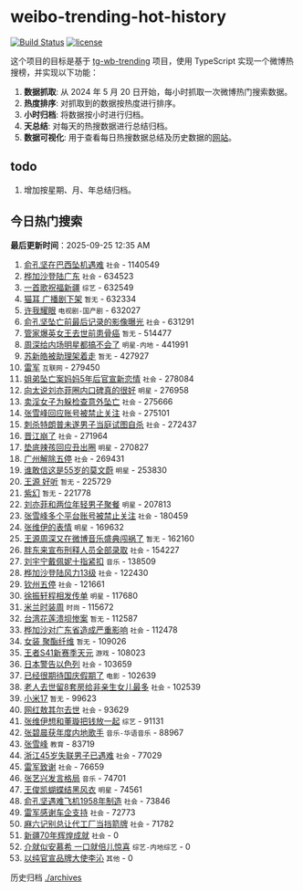 # weibo-trending-hot-history

[![Build Status](https://github.com/lxw15337674/weibo-trending-hot-history/actions/workflows/nodejs.yml/badge.svg)](https://github.com/lxw15337674/weibo-trending-hot-history/actions)
[![license](https://img.shields.io/github/license/lxw15337674/weibo-trending-hot-history)](https://github.com/lxw15337674/weibo-trending-hot-history/blob/master/LICENSE)


这个项目的目标是基于 [tg-wb-trending](https://github.com/xiadd/tg-wb-trending) 项目，使用 TypeScript 实现一个微博热搜榜，并实现以下功能：

1. **数据抓取**: 从 2024 年 5 月 20 日开始，每小时抓取一次微博热门搜索数据。
2. **热度排序**: 对抓取到的数据按热度进行排序。
3. **小时归档**: 将数据按小时进行归档。
4. **天总结**: 对每天的热搜数据进行总结归档。
5. **数据可视化**: 用于查看每日热搜数据总结及历史数据的[网站](https://weibo-trending-hot-history.vercel.app/)。

## todo

1. 增加按星期、月、年总结归档。



## 今日热门搜索




































































































































































































































































































































































































































































































































































































































































































































































































































































































































































































































































































































































































































































































































































































































































































































































































































































































































































































































































































































































































































































































































































































































































































































































































































































































































































































































































































































































































































































































































































































































































































































































































































































































































































































































































































































































































































































































































































































































































































































































































































































































































































































































































































































































































































































































































































































































































































































































































































































































































































































































































































































































































































































































































































































































































































































































































































































































































































































































































































































































































































































































































































































































































































































































































































































































































































































































































































































































































































































































































































































































































































































































































































































































































































































































































































































































































































































































































































































































































































































































































































































































































































































































































































































































































































































































































































































































































































































































































































































































































































































































































































































































































































































































































































































































































































































































































































































































































































































































































































































































































































































































































































































































































































































































































































































































































































































































































































































































































































































































































































































































































































































































































































































































































































































<!-- BEGIN -->

**最后更新时间**：2025-09-25 12:35 AM
1. [俞孔坚在巴西坠机遇难](https://m.weibo.cn/search?containerid=100103type%3D1%26t%3D10%26q%3D%23%E4%BF%9E%E5%AD%94%E5%9D%9A%E5%9C%A8%E5%B7%B4%E8%A5%BF%E5%9D%A0%E6%9C%BA%E9%81%87%E9%9A%BE%23&stream_entry_id=31&isnewpage=1&extparam=seat%3D1%26flag%3D2%26pos%3D0%26band_rank%3D1%26stream_entry_id%3D31%26lcate%3D5001%26realpos%3D1%26q%3D%2523%25E4%25BF%259E%25E5%25AD%2594%25E5%259D%259A%25E5%259C%25A8%25E5%25B7%25B4%25E8%25A5%25BF%25E5%259D%25A0%25E6%259C%25BA%25E9%2581%2587%25E9%259A%25BE%2523%26cate%3D5001%26c_type%3D31%26dgr%3D0%26filter_type%3Drealtimehot%26display_time%3D1758731726%26pre_seqid%3D1758731726787018231368) `社会` - 1140549
2. [桦加沙登陆广东](https://m.weibo.cn/search?containerid=100103type%3D1%26t%3D10%26q%3D%23%E6%A1%A6%E5%8A%A0%E6%B2%99%E7%99%BB%E9%99%86%E5%B9%BF%E4%B8%9C%23&stream_entry_id=31&isnewpage=1&extparam=seat%3D1%26flag%3D0%26pos%3D1%26band_rank%3D2%26stream_entry_id%3D31%26lcate%3D5001%26realpos%3D2%26q%3D%2523%25E6%25A1%25A6%25E5%258A%25A0%25E6%25B2%2599%25E7%2599%25BB%25E9%2599%2586%25E5%25B9%25BF%25E4%25B8%259C%2523%26cate%3D5001%26c_type%3D31%26dgr%3D0%26filter_type%3Drealtimehot%26display_time%3D1758731726%26pre_seqid%3D1758731726787018231368) `社会` - 634523
3. [一首歌祝福新疆](https://m.weibo.cn/search?containerid=100103type%3D1%26t%3D10%26q%3D%23%E4%B8%80%E9%A6%96%E6%AD%8C%E7%A5%9D%E7%A6%8F%E6%96%B0%E7%96%86%23&stream_entry_id=31&isnewpage=1&extparam=seat%3D1%26flag%3D0%26pos%3D2%26band_rank%3D3%26stream_entry_id%3D31%26lcate%3D5001%26realpos%3D3%26q%3D%2523%25E4%25B8%2580%25E9%25A6%2596%25E6%25AD%258C%25E7%25A5%259D%25E7%25A6%258F%25E6%2596%25B0%25E7%2596%2586%2523%26cate%3D5001%26c_type%3D31%26dgr%3D0%26filter_type%3Drealtimehot%26display_time%3D1758731726%26pre_seqid%3D1758731726787018231368) `综艺` - 632549
4. [猫耳 广播剧下架](https://m.weibo.cn/search?containerid=100103type%3D1%26t%3D10%26q%3D%E7%8C%AB%E8%80%B3+%E5%B9%BF%E6%92%AD%E5%89%A7%E4%B8%8B%E6%9E%B6&stream_entry_id=31&isnewpage=1&extparam=seat%3D1%26flag%3D2%26pos%3D4%26band_rank%3D4%26stream_entry_id%3D31%26lcate%3D5001%26realpos%3D4%26q%3D%25E7%258C%25AB%25E8%2580%25B3%2520%25E5%25B9%25BF%25E6%2592%25AD%25E5%2589%25A7%25E4%25B8%258B%25E6%259E%25B6%26cate%3D5001%26c_type%3D31%26dgr%3D0%26filter_type%3Drealtimehot%26display_time%3D1758731726%26pre_seqid%3D1758731726787018231368) `暂无` - 632334
5. [许我耀眼](https://m.weibo.cn/search?containerid=100103type%3D1%26t%3D10%26q%3D%E8%AE%B8%E6%88%91%E8%80%80%E7%9C%BC&stream_entry_id=31&isnewpage=1&extparam=seat%3D1%26flag%3D2%26pos%3D5%26band_rank%3D5%26stream_entry_id%3D31%26lcate%3D5001%26realpos%3D5%26q%3D%25E8%25AE%25B8%25E6%2588%2591%25E8%2580%2580%25E7%259C%25BC%26cate%3D5001%26c_type%3D31%26dgr%3D0%26filter_type%3Drealtimehot%26display_time%3D1758731726%26pre_seqid%3D1758731726787018231368) `电视剧-国产剧` - 632027
6. [俞孔坚坠亡前最后记录的影像曝光](https://m.weibo.cn/search?containerid=100103type%3D1%26t%3D10%26q%3D%23%E4%BF%9E%E5%AD%94%E5%9D%9A%E5%9D%A0%E4%BA%A1%E5%89%8D%E6%9C%80%E5%90%8E%E8%AE%B0%E5%BD%95%E7%9A%84%E5%BD%B1%E5%83%8F%E6%9B%9D%E5%85%89%23&stream_entry_id=31&isnewpage=1&extparam=seat%3D1%26flag%3D1%26pos%3D6%26band_rank%3D6%26stream_entry_id%3D31%26lcate%3D5001%26realpos%3D6%26q%3D%2523%25E4%25BF%259E%25E5%25AD%2594%25E5%259D%259A%25E5%259D%25A0%25E4%25BA%25A1%25E5%2589%258D%25E6%259C%2580%25E5%2590%258E%25E8%25AE%25B0%25E5%25BD%2595%25E7%259A%2584%25E5%25BD%25B1%25E5%2583%258F%25E6%259B%259D%25E5%2585%2589%2523%26cate%3D5001%26c_type%3D31%26dgr%3D0%26filter_type%3Drealtimehot%26display_time%3D1758731726%26pre_seqid%3D1758731726787018231368) `社会` - 631291
7. [管家爆英女王去世前患骨癌](https://m.weibo.cn/search?containerid=100103type%3D1%26t%3D10%26q%3D%E7%AE%A1%E5%AE%B6%E7%88%86%E8%8B%B1%E5%A5%B3%E7%8E%8B%E5%8E%BB%E4%B8%96%E5%89%8D%E6%82%A3%E9%AA%A8%E7%99%8C&stream_entry_id=31&isnewpage=1&extparam=seat%3D1%26flag%3D2%26pos%3D8%26band_rank%3D7%26stream_entry_id%3D31%26lcate%3D5001%26realpos%3D7%26q%3D%25E7%25AE%25A1%25E5%25AE%25B6%25E7%2588%2586%25E8%258B%25B1%25E5%25A5%25B3%25E7%258E%258B%25E5%258E%25BB%25E4%25B8%2596%25E5%2589%258D%25E6%2582%25A3%25E9%25AA%25A8%25E7%2599%258C%26cate%3D5001%26c_type%3D31%26dgr%3D0%26filter_type%3Drealtimehot%26display_time%3D1758731726%26pre_seqid%3D1758731726787018231368) `暂无` - 514477
8. [周深给内场明星都搞不会了](https://m.weibo.cn/search?containerid=100103type%3D1%26t%3D10%26q%3D%E5%91%A8%E6%B7%B1%E7%BB%99%E5%86%85%E5%9C%BA%E6%98%8E%E6%98%9F%E9%83%BD%E6%90%9E%E4%B8%8D%E4%BC%9A%E4%BA%86&stream_entry_id=31&isnewpage=1&extparam=seat%3D1%26flag%3D1%26pos%3D9%26band_rank%3D8%26stream_entry_id%3D31%26lcate%3D5001%26realpos%3D8%26q%3D%25E5%2591%25A8%25E6%25B7%25B1%25E7%25BB%2599%25E5%2586%2585%25E5%259C%25BA%25E6%2598%258E%25E6%2598%259F%25E9%2583%25BD%25E6%2590%259E%25E4%25B8%258D%25E4%25BC%259A%25E4%25BA%2586%26cate%3D5001%26c_type%3D31%26dgr%3D0%26filter_type%3Drealtimehot%26display_time%3D1758731726%26pre_seqid%3D1758731726787018231368) `明星-内地` - 441991
9. [苏新皓被助理架着走](https://m.weibo.cn/search?containerid=100103type%3D1%26t%3D10%26q%3D%E8%8B%8F%E6%96%B0%E7%9A%93%E8%A2%AB%E5%8A%A9%E7%90%86%E6%9E%B6%E7%9D%80%E8%B5%B0&stream_entry_id=31&isnewpage=1&extparam=seat%3D1%26flag%3D1%26pos%3D10%26band_rank%3D9%26stream_entry_id%3D31%26lcate%3D5001%26realpos%3D9%26q%3D%25E8%258B%258F%25E6%2596%25B0%25E7%259A%2593%25E8%25A2%25AB%25E5%258A%25A9%25E7%2590%2586%25E6%259E%25B6%25E7%259D%2580%25E8%25B5%25B0%26cate%3D5001%26c_type%3D31%26dgr%3D0%26filter_type%3Drealtimehot%26display_time%3D1758731726%26pre_seqid%3D1758731726787018231368) `暂无` - 427927
10. [雷军](https://m.weibo.cn/search?containerid=100103type%3D1%26t%3D10%26q%3D%E9%9B%B7%E5%86%9B&stream_entry_id=31&isnewpage=1&extparam=seat%3D1%26flag%3D1%26pos%3D11%26band_rank%3D10%26stream_entry_id%3D31%26lcate%3D5001%26realpos%3D10%26q%3D%25E9%259B%25B7%25E5%2586%259B%26cate%3D5001%26c_type%3D31%26dgr%3D0%26filter_type%3Drealtimehot%26display_time%3D1758731726%26pre_seqid%3D1758731726787018231368) `互联网` - 279450
11. [姐弟坠亡案妈妈5年后官宣新恋情](https://m.weibo.cn/search?containerid=100103type%3D1%26t%3D10%26q%3D%23%E5%A7%90%E5%BC%9F%E5%9D%A0%E4%BA%A1%E6%A1%88%E5%A6%88%E5%A6%885%E5%B9%B4%E5%90%8E%E5%AE%98%E5%AE%A3%E6%96%B0%E6%81%8B%E6%83%85%23&stream_entry_id=31&isnewpage=1&extparam=seat%3D1%26flag%3D2%26pos%3D12%26band_rank%3D11%26stream_entry_id%3D31%26lcate%3D5001%26realpos%3D11%26q%3D%2523%25E5%25A7%2590%25E5%25BC%259F%25E5%259D%25A0%25E4%25BA%25A1%25E6%25A1%2588%25E5%25A6%2588%25E5%25A6%25885%25E5%25B9%25B4%25E5%2590%258E%25E5%25AE%2598%25E5%25AE%25A3%25E6%2596%25B0%25E6%2581%258B%25E6%2583%2585%2523%26cate%3D5001%26c_type%3D31%26dgr%3D0%26filter_type%3Drealtimehot%26display_time%3D1758731726%26pre_seqid%3D1758731726787018231368) `社会` - 278084
12. [向太说刘亦菲圈内口碑真的很好](https://m.weibo.cn/search?containerid=100103type%3D1%26t%3D10%26q%3D%23%E5%90%91%E5%A4%AA%E8%AF%B4%E5%88%98%E4%BA%A6%E8%8F%B2%E5%9C%88%E5%86%85%E5%8F%A3%E7%A2%91%E7%9C%9F%E7%9A%84%E5%BE%88%E5%A5%BD%23&stream_entry_id=31&isnewpage=1&extparam=seat%3D1%26flag%3D2%26pos%3D13%26band_rank%3D12%26stream_entry_id%3D31%26lcate%3D5001%26realpos%3D12%26q%3D%2523%25E5%2590%2591%25E5%25A4%25AA%25E8%25AF%25B4%25E5%2588%2598%25E4%25BA%25A6%25E8%258F%25B2%25E5%259C%2588%25E5%2586%2585%25E5%258F%25A3%25E7%25A2%2591%25E7%259C%259F%25E7%259A%2584%25E5%25BE%2588%25E5%25A5%25BD%2523%26cate%3D5001%26c_type%3D31%26dgr%3D0%26filter_type%3Drealtimehot%26display_time%3D1758731726%26pre_seqid%3D1758731726787018231368) `明星` - 276958
13. [卖淫女子为躲检查意外坠亡](https://m.weibo.cn/search?containerid=100103type%3D1%26t%3D10%26q%3D%23%E5%8D%96%E6%B7%AB%E5%A5%B3%E5%AD%90%E4%B8%BA%E8%BA%B2%E6%A3%80%E6%9F%A5%E6%84%8F%E5%A4%96%E5%9D%A0%E4%BA%A1%23&stream_entry_id=31&isnewpage=1&extparam=seat%3D1%26flag%3D0%26pos%3D14%26band_rank%3D13%26stream_entry_id%3D31%26lcate%3D5001%26realpos%3D13%26q%3D%2523%25E5%258D%2596%25E6%25B7%25AB%25E5%25A5%25B3%25E5%25AD%2590%25E4%25B8%25BA%25E8%25BA%25B2%25E6%25A3%2580%25E6%259F%25A5%25E6%2584%258F%25E5%25A4%2596%25E5%259D%25A0%25E4%25BA%25A1%2523%26cate%3D5001%26c_type%3D31%26dgr%3D0%26filter_type%3Drealtimehot%26display_time%3D1758731726%26pre_seqid%3D1758731726787018231368) `社会` - 275666
14. [张雪峰回应账号被禁止关注](https://m.weibo.cn/search?containerid=100103type%3D1%26t%3D10%26q%3D%23%E5%BC%A0%E9%9B%AA%E5%B3%B0%E5%9B%9E%E5%BA%94%E8%B4%A6%E5%8F%B7%E8%A2%AB%E7%A6%81%E6%AD%A2%E5%85%B3%E6%B3%A8%23&stream_entry_id=31&isnewpage=1&extparam=seat%3D1%26flag%3D0%26pos%3D15%26band_rank%3D14%26stream_entry_id%3D31%26lcate%3D5001%26realpos%3D14%26q%3D%2523%25E5%25BC%25A0%25E9%259B%25AA%25E5%25B3%25B0%25E5%259B%259E%25E5%25BA%2594%25E8%25B4%25A6%25E5%258F%25B7%25E8%25A2%25AB%25E7%25A6%2581%25E6%25AD%25A2%25E5%2585%25B3%25E6%25B3%25A8%2523%26cate%3D5001%26c_type%3D31%26dgr%3D0%26filter_type%3Drealtimehot%26display_time%3D1758731726%26pre_seqid%3D1758731726787018231368) `社会` - 275101
15. [刺杀特朗普未遂男子当庭试图自杀](https://m.weibo.cn/search?containerid=100103type%3D1%26t%3D10%26q%3D%23%E5%88%BA%E6%9D%80%E7%89%B9%E6%9C%97%E6%99%AE%E6%9C%AA%E9%81%82%E7%94%B7%E5%AD%90%E5%BD%93%E5%BA%AD%E8%AF%95%E5%9B%BE%E8%87%AA%E6%9D%80%23&stream_entry_id=31&isnewpage=1&extparam=seat%3D1%26flag%3D1%26pos%3D16%26band_rank%3D15%26stream_entry_id%3D31%26lcate%3D5001%26realpos%3D15%26q%3D%2523%25E5%2588%25BA%25E6%259D%2580%25E7%2589%25B9%25E6%259C%2597%25E6%2599%25AE%25E6%259C%25AA%25E9%2581%2582%25E7%2594%25B7%25E5%25AD%2590%25E5%25BD%2593%25E5%25BA%25AD%25E8%25AF%2595%25E5%259B%25BE%25E8%2587%25AA%25E6%259D%2580%2523%26cate%3D5001%26c_type%3D31%26dgr%3D0%26filter_type%3Drealtimehot%26display_time%3D1758731726%26pre_seqid%3D1758731726787018231368) `社会` - 272437
16. [晋江崩了](https://m.weibo.cn/search?containerid=100103type%3D1%26t%3D10%26q%3D%E6%99%8B%E6%B1%9F%E5%B4%A9%E4%BA%86&stream_entry_id=31&isnewpage=1&extparam=seat%3D1%26flag%3D2%26pos%3D17%26band_rank%3D16%26stream_entry_id%3D31%26lcate%3D5001%26realpos%3D16%26q%3D%25E6%2599%258B%25E6%25B1%259F%25E5%25B4%25A9%25E4%25BA%2586%26cate%3D5001%26c_type%3D31%26dgr%3D0%26filter_type%3Drealtimehot%26display_time%3D1758731726%26pre_seqid%3D1758731726787018231368) `社会` - 271964
17. [垫底辣孩回应丑出圈](https://m.weibo.cn/search?containerid=100103type%3D1%26t%3D10%26q%3D%23%E5%9E%AB%E5%BA%95%E8%BE%A3%E5%AD%A9%E5%9B%9E%E5%BA%94%E4%B8%91%E5%87%BA%E5%9C%88%23&stream_entry_id=31&isnewpage=1&extparam=seat%3D1%26flag%3D2%26pos%3D18%26band_rank%3D17%26stream_entry_id%3D31%26lcate%3D5001%26realpos%3D17%26q%3D%2523%25E5%259E%25AB%25E5%25BA%2595%25E8%25BE%25A3%25E5%25AD%25A9%25E5%259B%259E%25E5%25BA%2594%25E4%25B8%2591%25E5%2587%25BA%25E5%259C%2588%2523%26cate%3D5001%26c_type%3D31%26dgr%3D0%26filter_type%3Drealtimehot%26display_time%3D1758731726%26pre_seqid%3D1758731726787018231368) `明星` - 270827
18. [广州解除五停](https://m.weibo.cn/search?containerid=100103type%3D1%26t%3D10%26q%3D%23%E5%B9%BF%E5%B7%9E%E8%A7%A3%E9%99%A4%E4%BA%94%E5%81%9C%23&stream_entry_id=31&isnewpage=1&extparam=seat%3D1%26flag%3D0%26pos%3D19%26band_rank%3D18%26stream_entry_id%3D31%26lcate%3D5001%26realpos%3D18%26q%3D%2523%25E5%25B9%25BF%25E5%25B7%259E%25E8%25A7%25A3%25E9%2599%25A4%25E4%25BA%2594%25E5%2581%259C%2523%26cate%3D5001%26c_type%3D31%26dgr%3D0%26filter_type%3Drealtimehot%26display_time%3D1758731726%26pre_seqid%3D1758731726787018231368) `社会` - 269431
19. [谁敢信这是55岁的莫文蔚](https://m.weibo.cn/search?containerid=100103type%3D1%26t%3D10%26q%3D%E8%B0%81%E6%95%A2%E4%BF%A1%E8%BF%99%E6%98%AF55%E5%B2%81%E7%9A%84%E8%8E%AB%E6%96%87%E8%94%9A&stream_entry_id=31&isnewpage=1&extparam=seat%3D1%26flag%3D0%26pos%3D20%26band_rank%3D19%26stream_entry_id%3D31%26lcate%3D5001%26realpos%3D19%26q%3D%25E8%25B0%2581%25E6%2595%25A2%25E4%25BF%25A1%25E8%25BF%2599%25E6%2598%25AF55%25E5%25B2%2581%25E7%259A%2584%25E8%258E%25AB%25E6%2596%2587%25E8%2594%259A%26cate%3D5001%26c_type%3D31%26dgr%3D0%26filter_type%3Drealtimehot%26display_time%3D1758731726%26pre_seqid%3D1758731726787018231368) `明星` - 253830
20. [王源 好听](https://m.weibo.cn/search?containerid=100103type%3D1%26t%3D10%26q%3D%E7%8E%8B%E6%BA%90+%E5%A5%BD%E5%90%AC&stream_entry_id=31&isnewpage=1&extparam=seat%3D1%26flag%3D0%26pos%3D21%26band_rank%3D20%26stream_entry_id%3D31%26lcate%3D5001%26realpos%3D20%26q%3D%25E7%258E%258B%25E6%25BA%2590%2520%25E5%25A5%25BD%25E5%2590%25AC%26cate%3D5001%26c_type%3D31%26dgr%3D0%26filter_type%3Drealtimehot%26display_time%3D1758731726%26pre_seqid%3D1758731726787018231368) `暂无` - 225729
21. [紫幻](https://m.weibo.cn/search?containerid=100103type%3D1%26t%3D10%26q%3D%E7%B4%AB%E5%B9%BB&stream_entry_id=31&isnewpage=1&extparam=seat%3D1%26flag%3D1%26pos%3D22%26band_rank%3D21%26stream_entry_id%3D31%26lcate%3D5001%26realpos%3D21%26q%3D%25E7%25B4%25AB%25E5%25B9%25BB%26cate%3D5001%26c_type%3D31%26dgr%3D0%26filter_type%3Drealtimehot%26display_time%3D1758731726%26pre_seqid%3D1758731726787018231368) `暂无` - 221778
22. [刘亦菲和两位年轻男子聚餐](https://m.weibo.cn/search?containerid=100103type%3D1%26t%3D10%26q%3D%23%E5%88%98%E4%BA%A6%E8%8F%B2%E5%92%8C%E4%B8%A4%E4%BD%8D%E5%B9%B4%E8%BD%BB%E7%94%B7%E5%AD%90%E8%81%9A%E9%A4%90%23&stream_entry_id=31&isnewpage=1&extparam=seat%3D1%26flag%3D0%26pos%3D23%26band_rank%3D22%26stream_entry_id%3D31%26lcate%3D5001%26realpos%3D22%26q%3D%2523%25E5%2588%2598%25E4%25BA%25A6%25E8%258F%25B2%25E5%2592%258C%25E4%25B8%25A4%25E4%25BD%258D%25E5%25B9%25B4%25E8%25BD%25BB%25E7%2594%25B7%25E5%25AD%2590%25E8%2581%259A%25E9%25A4%2590%2523%26cate%3D5001%26c_type%3D31%26dgr%3D0%26filter_type%3Drealtimehot%26display_time%3D1758731726%26pre_seqid%3D1758731726787018231368) `明星` - 207813
23. [张雪峰多个平台账号被禁止关注](https://m.weibo.cn/search?containerid=100103type%3D1%26t%3D10%26q%3D%23%E5%BC%A0%E9%9B%AA%E5%B3%B0%E5%A4%9A%E4%B8%AA%E5%B9%B3%E5%8F%B0%E8%B4%A6%E5%8F%B7%E8%A2%AB%E7%A6%81%E6%AD%A2%E5%85%B3%E6%B3%A8%23&stream_entry_id=31&isnewpage=1&extparam=seat%3D1%26flag%3D0%26pos%3D24%26band_rank%3D23%26stream_entry_id%3D31%26lcate%3D5001%26realpos%3D23%26q%3D%2523%25E5%25BC%25A0%25E9%259B%25AA%25E5%25B3%25B0%25E5%25A4%259A%25E4%25B8%25AA%25E5%25B9%25B3%25E5%258F%25B0%25E8%25B4%25A6%25E5%258F%25B7%25E8%25A2%25AB%25E7%25A6%2581%25E6%25AD%25A2%25E5%2585%25B3%25E6%25B3%25A8%2523%26cate%3D5001%26c_type%3D31%26dgr%3D0%26filter_type%3Drealtimehot%26display_time%3D1758731726%26pre_seqid%3D1758731726787018231368) `社会` - 180459
24. [张维伊的表情](https://m.weibo.cn/search?containerid=100103type%3D1%26t%3D10%26q%3D%23%E5%BC%A0%E7%BB%B4%E4%BC%8A%E7%9A%84%E8%A1%A8%E6%83%85%23&stream_entry_id=31&isnewpage=1&extparam=seat%3D1%26flag%3D1%26pos%3D25%26band_rank%3D24%26stream_entry_id%3D31%26lcate%3D5001%26realpos%3D24%26q%3D%2523%25E5%25BC%25A0%25E7%25BB%25B4%25E4%25BC%258A%25E7%259A%2584%25E8%25A1%25A8%25E6%2583%2585%2523%26cate%3D5001%26c_type%3D31%26dgr%3D0%26filter_type%3Drealtimehot%26display_time%3D1758731726%26pre_seqid%3D1758731726787018231368) `明星` - 169632
25. [王源周深又在微博音乐盛典闯祸了](https://m.weibo.cn/search?containerid=100103type%3D1%26t%3D10%26q%3D%23%E7%8E%8B%E6%BA%90%E5%91%A8%E6%B7%B1%E5%8F%88%E5%9C%A8%E5%BE%AE%E5%8D%9A%E9%9F%B3%E4%B9%90%E7%9B%9B%E5%85%B8%E9%97%AF%E7%A5%B8%E4%BA%86%23&stream_entry_id=31&isnewpage=1&extparam=seat%3D1%26flag%3D1%26pos%3D26%26band_rank%3D25%26stream_entry_id%3D31%26lcate%3D5001%26realpos%3D25%26q%3D%2523%25E7%258E%258B%25E6%25BA%2590%25E5%2591%25A8%25E6%25B7%25B1%25E5%258F%2588%25E5%259C%25A8%25E5%25BE%25AE%25E5%258D%259A%25E9%259F%25B3%25E4%25B9%2590%25E7%259B%259B%25E5%2585%25B8%25E9%2597%25AF%25E7%25A5%25B8%25E4%25BA%2586%2523%26cate%3D5001%26c_type%3D31%26dgr%3D0%26filter_type%3Drealtimehot%26display_time%3D1758731726%26pre_seqid%3D1758731726787018231368) `暂无` - 162160
26. [胖东来宣布刑释人员全部录取](https://m.weibo.cn/search?containerid=100103type%3D1%26t%3D10%26q%3D%23%E8%83%96%E4%B8%9C%E6%9D%A5%E5%AE%A3%E5%B8%83%E5%88%91%E9%87%8A%E4%BA%BA%E5%91%98%E5%85%A8%E9%83%A8%E5%BD%95%E5%8F%96%23&stream_entry_id=31&isnewpage=1&extparam=seat%3D1%26flag%3D0%26pos%3D27%26band_rank%3D26%26stream_entry_id%3D31%26lcate%3D5001%26realpos%3D26%26q%3D%2523%25E8%2583%2596%25E4%25B8%259C%25E6%259D%25A5%25E5%25AE%25A3%25E5%25B8%2583%25E5%2588%2591%25E9%2587%258A%25E4%25BA%25BA%25E5%2591%2598%25E5%2585%25A8%25E9%2583%25A8%25E5%25BD%2595%25E5%258F%2596%2523%26cate%3D5001%26c_type%3D31%26dgr%3D0%26filter_type%3Drealtimehot%26display_time%3D1758731726%26pre_seqid%3D1758731726787018231368) `社会` - 154227
27. [刘宇宁戴佩妮十指紧扣](https://m.weibo.cn/search?containerid=100103type%3D1%26t%3D10%26q%3D%23%E5%88%98%E5%AE%87%E5%AE%81%E6%88%B4%E4%BD%A9%E5%A6%AE%E5%8D%81%E6%8C%87%E7%B4%A7%E6%89%A3%23&stream_entry_id=31&isnewpage=1&extparam=seat%3D1%26flag%3D0%26pos%3D28%26band_rank%3D27%26stream_entry_id%3D31%26lcate%3D5001%26realpos%3D27%26q%3D%2523%25E5%2588%2598%25E5%25AE%2587%25E5%25AE%2581%25E6%2588%25B4%25E4%25BD%25A9%25E5%25A6%25AE%25E5%258D%2581%25E6%258C%2587%25E7%25B4%25A7%25E6%2589%25A3%2523%26cate%3D5001%26c_type%3D31%26dgr%3D0%26filter_type%3Drealtimehot%26display_time%3D1758731726%26pre_seqid%3D1758731726787018231368) `音乐` - 138509
28. [桦加沙登陆风力13级](https://m.weibo.cn/search?containerid=100103type%3D1%26t%3D10%26q%3D%23%E6%A1%A6%E5%8A%A0%E6%B2%99%E7%99%BB%E9%99%86%E9%A3%8E%E5%8A%9B13%E7%BA%A7%23&stream_entry_id=31&isnewpage=1&extparam=seat%3D1%26flag%3D0%26pos%3D29%26band_rank%3D28%26stream_entry_id%3D31%26lcate%3D5001%26realpos%3D28%26q%3D%2523%25E6%25A1%25A6%25E5%258A%25A0%25E6%25B2%2599%25E7%2599%25BB%25E9%2599%2586%25E9%25A3%258E%25E5%258A%259B13%25E7%25BA%25A7%2523%26cate%3D5001%26c_type%3D31%26dgr%3D0%26filter_type%3Drealtimehot%26display_time%3D1758731726%26pre_seqid%3D1758731726787018231368) `社会` - 122430
29. [钦州五停](https://m.weibo.cn/search?containerid=100103type%3D1%26t%3D10%26q%3D%23%E9%92%A6%E5%B7%9E%E4%BA%94%E5%81%9C%23&stream_entry_id=31&isnewpage=1&extparam=seat%3D1%26flag%3D1%26pos%3D30%26band_rank%3D29%26stream_entry_id%3D31%26lcate%3D5001%26realpos%3D29%26q%3D%2523%25E9%2592%25A6%25E5%25B7%259E%25E4%25BA%2594%25E5%2581%259C%2523%26cate%3D5001%26c_type%3D31%26dgr%3D0%26filter_type%3Drealtimehot%26display_time%3D1758731726%26pre_seqid%3D1758731726787018231368) `社会` - 121661
30. [徐振轩程相发传单](https://m.weibo.cn/search?containerid=100103type%3D1%26t%3D10%26q%3D%23%E5%BE%90%E6%8C%AF%E8%BD%A9%E7%A8%8B%E7%9B%B8%E5%8F%91%E4%BC%A0%E5%8D%95%23&stream_entry_id=31&isnewpage=1&extparam=seat%3D1%26flag%3D1%26pos%3D31%26band_rank%3D30%26stream_entry_id%3D31%26lcate%3D5001%26realpos%3D30%26q%3D%2523%25E5%25BE%2590%25E6%258C%25AF%25E8%25BD%25A9%25E7%25A8%258B%25E7%259B%25B8%25E5%258F%2591%25E4%25BC%25A0%25E5%258D%2595%2523%26cate%3D5001%26c_type%3D31%26dgr%3D0%26filter_type%3Drealtimehot%26display_time%3D1758731726%26pre_seqid%3D1758731726787018231368) `明星` - 117680
31. [米兰时装周](https://m.weibo.cn/search?containerid=100103type%3D1%26t%3D10%26q%3D%E7%B1%B3%E5%85%B0%E6%97%B6%E8%A3%85%E5%91%A8&stream_entry_id=31&isnewpage=1&extparam=seat%3D1%26flag%3D1%26pos%3D32%26band_rank%3D31%26stream_entry_id%3D31%26lcate%3D5001%26realpos%3D31%26q%3D%25E7%25B1%25B3%25E5%2585%25B0%25E6%2597%25B6%25E8%25A3%2585%25E5%2591%25A8%26cate%3D5001%26c_type%3D31%26dgr%3D0%26filter_type%3Drealtimehot%26display_time%3D1758731726%26pre_seqid%3D1758731726787018231368) `时尚` - 115672
32. [台湾花莲溃坝惨案](https://m.weibo.cn/search?containerid=100103type%3D1%26t%3D10%26q%3D%E5%8F%B0%E6%B9%BE%E8%8A%B1%E8%8E%B2%E6%BA%83%E5%9D%9D%E6%83%A8%E6%A1%88&stream_entry_id=31&isnewpage=1&extparam=seat%3D1%26flag%3D0%26pos%3D33%26band_rank%3D32%26stream_entry_id%3D31%26lcate%3D5001%26realpos%3D32%26q%3D%25E5%258F%25B0%25E6%25B9%25BE%25E8%258A%25B1%25E8%258E%25B2%25E6%25BA%2583%25E5%259D%259D%25E6%2583%25A8%25E6%25A1%2588%26cate%3D5001%26c_type%3D31%26dgr%3D0%26filter_type%3Drealtimehot%26display_time%3D1758731726%26pre_seqid%3D1758731726787018231368) `暂无` - 112587
33. [桦加沙对广东省造成严重影响](https://m.weibo.cn/search?containerid=100103type%3D1%26t%3D10%26q%3D%23%E6%A1%A6%E5%8A%A0%E6%B2%99%E5%AF%B9%E5%B9%BF%E4%B8%9C%E7%9C%81%E9%80%A0%E6%88%90%E4%B8%A5%E9%87%8D%E5%BD%B1%E5%93%8D%23&stream_entry_id=31&isnewpage=1&extparam=seat%3D1%26flag%3D1%26pos%3D34%26band_rank%3D33%26stream_entry_id%3D31%26lcate%3D5001%26realpos%3D33%26q%3D%2523%25E6%25A1%25A6%25E5%258A%25A0%25E6%25B2%2599%25E5%25AF%25B9%25E5%25B9%25BF%25E4%25B8%259C%25E7%259C%2581%25E9%2580%25A0%25E6%2588%2590%25E4%25B8%25A5%25E9%2587%258D%25E5%25BD%25B1%25E5%2593%258D%2523%26cate%3D5001%26c_type%3D31%26dgr%3D0%26filter_type%3Drealtimehot%26display_time%3D1758731726%26pre_seqid%3D1758731726787018231368) `社会` - 112478
34. [女装 聚酯纤维](https://m.weibo.cn/search?containerid=100103type%3D1%26t%3D10%26q%3D%E5%A5%B3%E8%A3%85+%E8%81%9A%E9%85%AF%E7%BA%A4%E7%BB%B4&stream_entry_id=31&isnewpage=1&extparam=seat%3D1%26flag%3D0%26pos%3D35%26band_rank%3D34%26stream_entry_id%3D31%26lcate%3D5001%26realpos%3D34%26q%3D%25E5%25A5%25B3%25E8%25A3%2585%2520%25E8%2581%259A%25E9%2585%25AF%25E7%25BA%25A4%25E7%25BB%25B4%26cate%3D5001%26c_type%3D31%26dgr%3D0%26filter_type%3Drealtimehot%26display_time%3D1758731726%26pre_seqid%3D1758731726787018231368) `暂无` - 109026
35. [王者S41新赛季天元](https://m.weibo.cn/search?containerid=100103type%3D1%26t%3D10%26q%3D%E7%8E%8B%E8%80%85S41%E6%96%B0%E8%B5%9B%E5%AD%A3%E5%A4%A9%E5%85%83&stream_entry_id=31&isnewpage=1&extparam=seat%3D1%26flag%3D1%26pos%3D36%26band_rank%3D35%26stream_entry_id%3D31%26lcate%3D5001%26realpos%3D35%26q%3D%25E7%258E%258B%25E8%2580%2585S41%25E6%2596%25B0%25E8%25B5%259B%25E5%25AD%25A3%25E5%25A4%25A9%25E5%2585%2583%26cate%3D5001%26c_type%3D31%26dgr%3D0%26filter_type%3Drealtimehot%26display_time%3D1758731726%26pre_seqid%3D1758731726787018231368) `游戏` - 108023
36. [日本警告以色列](https://m.weibo.cn/search?containerid=100103type%3D1%26t%3D10%26q%3D%23%E6%97%A5%E6%9C%AC%E8%AD%A6%E5%91%8A%E4%BB%A5%E8%89%B2%E5%88%97%23&stream_entry_id=31&isnewpage=1&extparam=seat%3D1%26flag%3D0%26pos%3D37%26band_rank%3D36%26stream_entry_id%3D31%26lcate%3D5001%26realpos%3D36%26q%3D%2523%25E6%2597%25A5%25E6%259C%25AC%25E8%25AD%25A6%25E5%2591%258A%25E4%25BB%25A5%25E8%2589%25B2%25E5%2588%2597%2523%26cate%3D5001%26c_type%3D31%26dgr%3D0%26filter_type%3Drealtimehot%26display_time%3D1758731726%26pre_seqid%3D1758731726787018231368) `社会` - 103659
37. [已经很期待国庆假期了](https://m.weibo.cn/search?containerid=100103type%3D1%26t%3D10%26q%3D%23%E5%B7%B2%E7%BB%8F%E5%BE%88%E6%9C%9F%E5%BE%85%E5%9B%BD%E5%BA%86%E5%81%87%E6%9C%9F%E4%BA%86%23&stream_entry_id=31&isnewpage=1&extparam=seat%3D1%26flag%3D1%26pos%3D38%26band_rank%3D37%26stream_entry_id%3D31%26lcate%3D5001%26realpos%3D37%26q%3D%2523%25E5%25B7%25B2%25E7%25BB%258F%25E5%25BE%2588%25E6%259C%259F%25E5%25BE%2585%25E5%259B%25BD%25E5%25BA%2586%25E5%2581%2587%25E6%259C%259F%25E4%25BA%2586%2523%26cate%3D5001%26c_type%3D31%26dgr%3D0%26filter_type%3Drealtimehot%26display_time%3D1758731726%26pre_seqid%3D1758731726787018231368) `电影` - 102639
38. [老人去世留8套房给非亲生女儿最多](https://m.weibo.cn/search?containerid=100103type%3D1%26t%3D10%26q%3D%23%E8%80%81%E4%BA%BA%E5%8E%BB%E4%B8%96%E7%95%998%E5%A5%97%E6%88%BF%E7%BB%99%E9%9D%9E%E4%BA%B2%E7%94%9F%E5%A5%B3%E5%84%BF%E6%9C%80%E5%A4%9A%23&stream_entry_id=31&isnewpage=1&extparam=seat%3D1%26flag%3D0%26pos%3D39%26band_rank%3D38%26stream_entry_id%3D31%26lcate%3D5001%26realpos%3D38%26q%3D%2523%25E8%2580%2581%25E4%25BA%25BA%25E5%258E%25BB%25E4%25B8%2596%25E7%2595%25998%25E5%25A5%2597%25E6%2588%25BF%25E7%25BB%2599%25E9%259D%259E%25E4%25BA%25B2%25E7%2594%259F%25E5%25A5%25B3%25E5%2584%25BF%25E6%259C%2580%25E5%25A4%259A%2523%26cate%3D5001%26c_type%3D31%26dgr%3D0%26filter_type%3Drealtimehot%26display_time%3D1758731726%26pre_seqid%3D1758731726787018231368) `社会` - 102539
39. [小米17](https://m.weibo.cn/search?containerid=100103type%3D1%26t%3D10%26q%3D%E5%B0%8F%E7%B1%B317&stream_entry_id=31&isnewpage=1&extparam=seat%3D1%26flag%3D0%26pos%3D40%26band_rank%3D39%26stream_entry_id%3D31%26lcate%3D5001%26realpos%3D39%26q%3D%25E5%25B0%258F%25E7%25B1%25B317%26cate%3D5001%26c_type%3D31%26dgr%3D0%26filter_type%3Drealtimehot%26display_time%3D1758731726%26pre_seqid%3D1758731726787018231368) `暂无` - 99623
40. [网红敖其尔去世](https://m.weibo.cn/search?containerid=100103type%3D1%26t%3D10%26q%3D%23%E7%BD%91%E7%BA%A2%E6%95%96%E5%85%B6%E5%B0%94%E5%8E%BB%E4%B8%96%23&stream_entry_id=31&isnewpage=1&extparam=seat%3D1%26flag%3D0%26pos%3D41%26band_rank%3D40%26stream_entry_id%3D31%26lcate%3D5001%26realpos%3D40%26q%3D%2523%25E7%25BD%2591%25E7%25BA%25A2%25E6%2595%2596%25E5%2585%25B6%25E5%25B0%2594%25E5%258E%25BB%25E4%25B8%2596%2523%26cate%3D5001%26c_type%3D31%26dgr%3D0%26filter_type%3Drealtimehot%26display_time%3D1758731726%26pre_seqid%3D1758731726787018231368) `社会` - 93629
41. [张维伊想和董璇把钱放一起](https://m.weibo.cn/search?containerid=100103type%3D1%26t%3D10%26q%3D%E5%BC%A0%E7%BB%B4%E4%BC%8A%E6%83%B3%E5%92%8C%E8%91%A3%E7%92%87%E6%8A%8A%E9%92%B1%E6%94%BE%E4%B8%80%E8%B5%B7&stream_entry_id=31&isnewpage=1&extparam=seat%3D1%26flag%3D0%26pos%3D42%26band_rank%3D41%26stream_entry_id%3D31%26lcate%3D5001%26realpos%3D41%26q%3D%25E5%25BC%25A0%25E7%25BB%25B4%25E4%25BC%258A%25E6%2583%25B3%25E5%2592%258C%25E8%2591%25A3%25E7%2592%2587%25E6%258A%258A%25E9%2592%25B1%25E6%2594%25BE%25E4%25B8%2580%25E8%25B5%25B7%26cate%3D5001%26c_type%3D31%26dgr%3D0%26filter_type%3Drealtimehot%26display_time%3D1758731726%26pre_seqid%3D1758731726787018231368) `综艺` - 91131
42. [张碧晨获年度内地歌手](https://m.weibo.cn/search?containerid=100103type%3D1%26t%3D10%26q%3D%23%E5%BC%A0%E7%A2%A7%E6%99%A8%E8%8E%B7%E5%B9%B4%E5%BA%A6%E5%86%85%E5%9C%B0%E6%AD%8C%E6%89%8B%23&stream_entry_id=31&isnewpage=1&extparam=seat%3D1%26flag%3D1%26pos%3D43%26band_rank%3D42%26stream_entry_id%3D31%26lcate%3D5001%26realpos%3D42%26q%3D%2523%25E5%25BC%25A0%25E7%25A2%25A7%25E6%2599%25A8%25E8%258E%25B7%25E5%25B9%25B4%25E5%25BA%25A6%25E5%2586%2585%25E5%259C%25B0%25E6%25AD%258C%25E6%2589%258B%2523%26cate%3D5001%26c_type%3D31%26dgr%3D0%26filter_type%3Drealtimehot%26display_time%3D1758731726%26pre_seqid%3D1758731726787018231368) `音乐-华语音乐` - 88967
43. [张雪峰](https://m.weibo.cn/search?containerid=100103type%3D1%26t%3D10%26q%3D%E5%BC%A0%E9%9B%AA%E5%B3%B0&stream_entry_id=31&isnewpage=1&extparam=seat%3D1%26flag%3D0%26pos%3D44%26band_rank%3D43%26stream_entry_id%3D31%26lcate%3D5001%26realpos%3D43%26q%3D%25E5%25BC%25A0%25E9%259B%25AA%25E5%25B3%25B0%26cate%3D5001%26c_type%3D31%26dgr%3D0%26filter_type%3Drealtimehot%26display_time%3D1758731726%26pre_seqid%3D1758731726787018231368) `教育` - 83719
44. [浙江45岁失联男子已遇难](https://m.weibo.cn/search?containerid=100103type%3D1%26t%3D10%26q%3D%23%E6%B5%99%E6%B1%9F45%E5%B2%81%E5%A4%B1%E8%81%94%E7%94%B7%E5%AD%90%E5%B7%B2%E9%81%87%E9%9A%BE%23&stream_entry_id=31&isnewpage=1&extparam=seat%3D1%26flag%3D0%26pos%3D45%26band_rank%3D44%26stream_entry_id%3D31%26lcate%3D5001%26realpos%3D44%26q%3D%2523%25E6%25B5%2599%25E6%25B1%259F45%25E5%25B2%2581%25E5%25A4%25B1%25E8%2581%2594%25E7%2594%25B7%25E5%25AD%2590%25E5%25B7%25B2%25E9%2581%2587%25E9%259A%25BE%2523%26cate%3D5001%26c_type%3D31%26dgr%3D0%26filter_type%3Drealtimehot%26display_time%3D1758731726%26pre_seqid%3D1758731726787018231368) `社会` - 77029
45. [雷军致谢](https://m.weibo.cn/search?containerid=100103type%3D1%26t%3D10%26q%3D%23%E9%9B%B7%E5%86%9B%E8%87%B4%E8%B0%A2%23&stream_entry_id=31&isnewpage=1&extparam=seat%3D1%26flag%3D0%26pos%3D46%26band_rank%3D45%26stream_entry_id%3D31%26lcate%3D5001%26realpos%3D45%26q%3D%2523%25E9%259B%25B7%25E5%2586%259B%25E8%2587%25B4%25E8%25B0%25A2%2523%26cate%3D5001%26c_type%3D31%26dgr%3D0%26filter_type%3Drealtimehot%26display_time%3D1758731726%26pre_seqid%3D1758731726787018231368) `社会` - 76659
46. [张艺兴发言格局](https://m.weibo.cn/search?containerid=100103type%3D1%26t%3D10%26q%3D%23%E5%BC%A0%E8%89%BA%E5%85%B4%E5%8F%91%E8%A8%80%E6%A0%BC%E5%B1%80%23&stream_entry_id=31&isnewpage=1&extparam=seat%3D1%26flag%3D1%26pos%3D47%26band_rank%3D46%26stream_entry_id%3D31%26lcate%3D5001%26realpos%3D46%26q%3D%2523%25E5%25BC%25A0%25E8%2589%25BA%25E5%2585%25B4%25E5%258F%2591%25E8%25A8%2580%25E6%25A0%25BC%25E5%25B1%2580%2523%26cate%3D5001%26c_type%3D31%26dgr%3D0%26filter_type%3Drealtimehot%26display_time%3D1758731726%26pre_seqid%3D1758731726787018231368) `音乐` - 74701
47. [王俊凯蝴蝶结黑风衣](https://m.weibo.cn/search?containerid=100103type%3D1%26t%3D10%26q%3D%E7%8E%8B%E4%BF%8A%E5%87%AF%E8%9D%B4%E8%9D%B6%E7%BB%93%E9%BB%91%E9%A3%8E%E8%A1%A3&stream_entry_id=31&isnewpage=1&extparam=seat%3D1%26flag%3D0%26pos%3D48%26band_rank%3D47%26stream_entry_id%3D31%26lcate%3D5001%26realpos%3D47%26q%3D%25E7%258E%258B%25E4%25BF%258A%25E5%2587%25AF%25E8%259D%25B4%25E8%259D%25B6%25E7%25BB%2593%25E9%25BB%2591%25E9%25A3%258E%25E8%25A1%25A3%26cate%3D5001%26c_type%3D31%26dgr%3D0%26filter_type%3Drealtimehot%26display_time%3D1758731726%26pre_seqid%3D1758731726787018231368) `明星` - 74561
48. [俞孔坚遇难飞机1958年制造](https://m.weibo.cn/search?containerid=100103type%3D1%26t%3D10%26q%3D%23%E4%BF%9E%E5%AD%94%E5%9D%9A%E9%81%87%E9%9A%BE%E9%A3%9E%E6%9C%BA1958%E5%B9%B4%E5%88%B6%E9%80%A0%23&stream_entry_id=31&isnewpage=1&extparam=seat%3D1%26flag%3D0%26pos%3D49%26band_rank%3D48%26stream_entry_id%3D31%26lcate%3D5001%26realpos%3D48%26q%3D%2523%25E4%25BF%259E%25E5%25AD%2594%25E5%259D%259A%25E9%2581%2587%25E9%259A%25BE%25E9%25A3%259E%25E6%259C%25BA1958%25E5%25B9%25B4%25E5%2588%25B6%25E9%2580%25A0%2523%26cate%3D5001%26c_type%3D31%26dgr%3D0%26filter_type%3Drealtimehot%26display_time%3D1758731726%26pre_seqid%3D1758731726787018231368) `社会` - 73846
49. [雷军感谢车企支持](https://m.weibo.cn/search?containerid=100103type%3D1%26t%3D10%26q%3D%23%E9%9B%B7%E5%86%9B%E6%84%9F%E8%B0%A2%E8%BD%A6%E4%BC%81%E6%94%AF%E6%8C%81%23&stream_entry_id=31&isnewpage=1&extparam=seat%3D1%26flag%3D0%26pos%3D50%26band_rank%3D49%26stream_entry_id%3D31%26lcate%3D5001%26realpos%3D49%26q%3D%2523%25E9%259B%25B7%25E5%2586%259B%25E6%2584%259F%25E8%25B0%25A2%25E8%25BD%25A6%25E4%25BC%2581%25E6%2594%25AF%25E6%258C%2581%2523%26cate%3D5001%26c_type%3D31%26dgr%3D0%26filter_type%3Drealtimehot%26display_time%3D1758731726%26pre_seqid%3D1758731726787018231368) `社会` - 72773
50. [麻六记别总让代工厂当挡箭牌](https://m.weibo.cn/search?containerid=100103type%3D1%26t%3D10%26q%3D%23%E9%BA%BB%E5%85%AD%E8%AE%B0%E5%88%AB%E6%80%BB%E8%AE%A9%E4%BB%A3%E5%B7%A5%E5%8E%82%E5%BD%93%E6%8C%A1%E7%AE%AD%E7%89%8C%23&stream_entry_id=31&isnewpage=1&extparam=seat%3D1%26flag%3D0%26pos%3D51%26band_rank%3D50%26stream_entry_id%3D31%26lcate%3D5001%26realpos%3D50%26q%3D%2523%25E9%25BA%25BB%25E5%2585%25AD%25E8%25AE%25B0%25E5%2588%25AB%25E6%2580%25BB%25E8%25AE%25A9%25E4%25BB%25A3%25E5%25B7%25A5%25E5%258E%2582%25E5%25BD%2593%25E6%258C%25A1%25E7%25AE%25AD%25E7%2589%258C%2523%26cate%3D5001%26c_type%3D31%26dgr%3D0%26filter_type%3Drealtimehot%26display_time%3D1758731726%26pre_seqid%3D1758731726787018231368) `社会` - 71782
51. [新疆70年辉煌成就](https://m.weibo.cn/search?containerid=100103type%3D1%26t%3D10%26q%3D%23%E6%96%B0%E7%96%8670%E5%B9%B4%E8%BE%89%E7%85%8C%E6%88%90%E5%B0%B1%23&stream_entry_id=51&isnewpage=1&extparam=seat%3D1%26stream_entry_id%3D51%26cate%3D10103%26q%3D%2523%25E6%2596%25B0%25E7%2596%258670%25E5%25B9%25B4%25E8%25BE%2589%25E7%2585%258C%25E6%2588%2590%25E5%25B0%25B1%2523%26pos%3D0%26c_type%3D51%26filter_type%3Drealtimehot%26dgr%3D0%26display_time%3D1758731726%26pre_seqid%3D1758731726787018231368) `社会` - 0
52. [介就似安慕希 一口就倍儿惊喜](https://m.weibo.cn/search?containerid=100103type%3D1%26t%3D10%26q%3D%23%E4%BB%8B%E5%B0%B1%E4%BC%BC%E5%AE%89%E6%85%95%E5%B8%8C+%E4%B8%80%E5%8F%A3%E5%B0%B1%E5%80%8D%E5%84%BF%E6%83%8A%E5%96%9C%23&stream_entry_id=31&isnewpage=1&extparam=seat%3D1%26stream_entry_id%3D31%26pos%3D3%26band_rank%3D4%26lcate%3D5001%26cate%3D5001%26topic_ad%3D1%26is_ad_pos%3D1%26filter_type%3Drealtimehot%26dgr%3D0%26c_type%3D31%26adid%3D303973%26q%3D%2523%25E4%25BB%258B%25E5%25B0%25B1%25E4%25BC%25BC%25E5%25AE%2589%25E6%2585%2595%25E5%25B8%258C%2520%25E4%25B8%2580%25E5%258F%25A3%25E5%25B0%25B1%25E5%2580%258D%25E5%2584%25BF%25E6%2583%258A%25E5%2596%259C%2523%26display_time%3D1758731726%26pre_seqid%3D1758731726787018231368) `综艺-内地综艺` - 0
53. [以纯官宣品牌大使李沁](https://m.weibo.cn/search?containerid=100103type%3D1%26t%3D10%26q%3D%23%E4%BB%A5%E7%BA%AF%E5%AE%98%E5%AE%A3%E5%93%81%E7%89%8C%E5%A4%A7%E4%BD%BF%E6%9D%8E%E6%B2%81%23&stream_entry_id=31&isnewpage=1&extparam=seat%3D1%26stream_entry_id%3D31%26pos%3D7%26band_rank%3D7%26lcate%3D5001%26cate%3D5001%26topic_ad%3D1%26is_ad_pos%3D1%26filter_type%3Drealtimehot%26dgr%3D0%26c_type%3D31%26adid%3D303622%26q%3D%2523%25E4%25BB%25A5%25E7%25BA%25AF%25E5%25AE%2598%25E5%25AE%25A3%25E5%2593%2581%25E7%2589%258C%25E5%25A4%25A7%25E4%25BD%25BF%25E6%259D%258E%25E6%25B2%2581%2523%26display_time%3D1758731726%26pre_seqid%3D1758731726787018231368) `其他` - 0

<!-- END -->















































































































































































































































































































































































































































































































































































































































































































































































































































































































































































































































































































































































































































































































































































































































































































































































































































































































































































































































































































































































































































































































































































































































































































































































































































































































































































































































































































































































































































































































































































































































































































































































































































































































































































































































































































































































































































































































































































































































































































































































































































































































































































































































































































































































































































































































































































































































































































































































































































































































































































































































































































































































































































































































































































































































































































































































































































































































































































































































































































































































































































































































































































































































































































































































































































































































































































































































































































































































































































































































































































































































































































































































































































































































































































































































































































































































































































































































































































































































































































































































































































































































































































































































































































































































































































































































































































































































































































































































































































































































































































































































































































































































































































































































































































































































































































































































































































































































































































































































































































































































































































































































































































































































































































































































































































































































































































































































































































































































































































































































































































































































































































































































































































































































































































































历史归档 [./archives](./archives)
